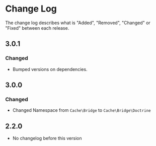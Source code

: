 # Change Log

The change log describes what is "Added", "Removed", "Changed" or "Fixed" between each release.


## 3.0.1

### Changed

* Bumped versions on dependencies. 

## 3.0.0

### Changed

* Changed Namespace from `Cache\Bridge` to `Cache\Bridge\Doctrine`

## 2.2.0

* No changelog before this version
